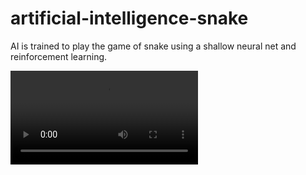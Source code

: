 # artificial-intelligence-snake
AI is trained to play the game of snake using a shallow neural net and reinforcement learning.


<video controls="controls">
  <source type="video/mp4" src="./images/343_good_57.mp4"></source>
  <p>Your browser does not support the video element.</p>
</video>